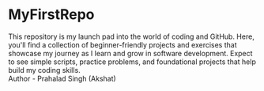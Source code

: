 # MyFirstRepo
This repository is my launch pad into the world of coding and GitHub. Here, you'll find a collection of beginner-friendly projects and exercises that showcase my journey as I learn and grow in software development. Expect to see simple scripts, practice problems, and foundational projects that help build my coding skills.
<br>
Author - Prahalad Singh (Akshat)

